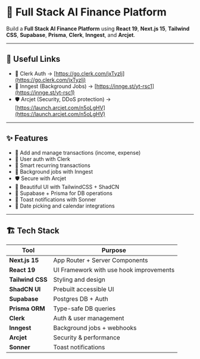# 💸 Full Stack AI Finance Platform

Build a **Full Stack AI Finance Platform** using **React 19**, **Next.js 15**, **Tailwind CSS**, **Supabase**, **Prisma**, **Clerk**, **Inngest**, and **Arcjet**.

---

## 🔗 Useful Links

- 🔐 Clerk Auth → [https://go.clerk.com/jxTyzlj](https://go.clerk.com/jxTyzlj)
- 🔁 Inngest (Background Jobs) → [https://innge.st/yt-rsc1](https://innge.st/yt-rsc1)
- 🛡️ Arcjet (Security, DDoS protection) → [https://launch.arcjet.com/n5oLgHV](https://launch.arcjet.com/n5oLgHV)
---

## ✨ Features

- 🧾 Add and manage transactions (income, expense)
- 🔐 User auth with Clerk
- 🧮 Smart recurring transactions
- 🧠 Background jobs with Inngest
- 🛡️ Secure with Arcjet
- 💅 Beautiful UI with TailwindCSS + ShadCN
- 💾 Supabase + Prisma for DB operations
- 🔔 Toast notifications with Sonner
- 📅 Date picking and calendar integrations

---

## 🏗️ Tech Stack

| Tool         | Purpose                        |
|--------------|--------------------------------|
| **Next.js 15**   | App Router + Server Components |
| **React 19**     | UI Framework with use hook improvements |
| **Tailwind CSS** | Styling and design          |
| **ShadCN UI**    | Prebuilt accessible UI      |
| **Supabase**     | Postgres DB + Auth          |
| **Prisma ORM**   | Type-safe DB queries        |
| **Clerk**        | Auth & user management      |
| **Inngest**      | Background jobs + webhooks  |
| **Arcjet**       | Security & performance      |
| **Sonner**       | Toast notifications         |
